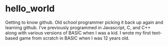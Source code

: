 # hello_world
Getting to know github.
Old school programmer picking it back up again and learning github. I've previously programmed in Javascript, C, and C++ along with various versions of BASIC when I was a kid. I wrote my first text-based game from scratch in BASIC when I was 12 years old.
